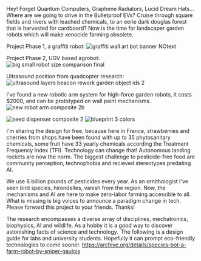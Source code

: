 Hey! Forget Quantum Computers, Graphene Radiators, Lucid Dream Hats… Where are we going to drive in the Bulletproof EVs? Cruise through square fields and rivers with leached chemicals, to an eerie dark douglas forest that is harvested for cardboard?
Now is the time for landscaper garden robots which will make xenocide farming obsolete. 

Project Phase 1, a graffiti robot:
![graffiti wall art bot banner NOtext](https://github.com/SnipersGaulois/SpeciesBot/assets/167179651/7dc3da8c-9fb0-4087-b458-c278e62925e3)

Project Phase 2, UGV based agrobot:
![big small robot size comparison final ](https://github.com/SnipersGaulois/SpeciesBot/assets/167179651/ea037a5f-f1af-458a-8515-54bcc3b48ea7)

Ultrasound position from quadcopter research: 
![ultrasound layers beacon rework garden object ids 2](https://github.com/SnipersGaulois/SpeciesBot/assets/167179651/44fa2a0a-4300-45c2-a658-6d0fa3b15729)

I've found a new robotic arm system for high-force garden robots, it costs $2000, and can be prototyped on wall paint mechanisms.
![new robot arm composite 2b](https://github.com/SnipersGaulois/SpeciesBot/assets/167179651/acafd4ed-4e92-4986-a297-781a0d4bc68f)

![seed dispenser composite 2](https://github.com/SnipersGaulois/SpeciesBot/assets/167179651/aa7b7511-b37e-4d90-bdb0-151ea47dd61e)
![blueprint 3 colors](https://github.com/SnipersGaulois/SpeciesBot/assets/167179651/02c16876-d1fe-44f6-aff2-b3706c1d451d)

I'm sharing the design for free, because here in France, strawberries and cherries from shops have been found with up to 35 phytosanitary chemicals, some fruit have 33 yearly chemicals according the Treatment Frequency Index (TFI). Technology can change that! Autonomous landing rockets are now the norm. The biggest challenge to pesticide-free food are community perception, technophobia and recieved stereotypes predating AI. 

We use 6 billion pounds of pesticides every year. As an ornithologist I've seen bird species, hirondelles, vanish from the region. Now, the mechanisms and AI are here to make zero-labor farming accessible to all. What is missing is big voices to announce a paradigm change in tech. Please forward this project to your friends. Thanks! 

The research encompasses a diverse array of disciplines, mechatronics, biophysics, AI and wildlife. As a hobby it is a good way to discover astonishing facts of science and technology.  The following is a design guide for labs and university students. Hopefully it can prompt eco-friendly technologies to come sooner. https://archive.org/details/species-bot-a-farm-robot-by-sniper-gaulois



